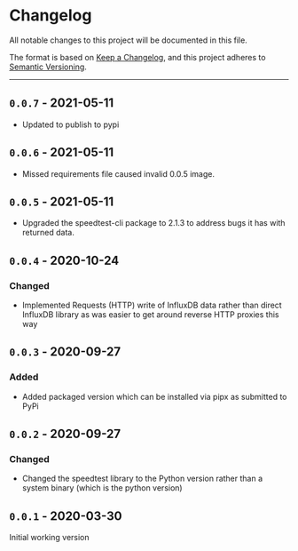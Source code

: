 # Changelog
All notable changes to this project will be documented in this file.

The format is based on [Keep a Changelog](https://keepachangelog.com/en/1.0.0/),
and this project adheres to [Semantic Versioning](https://semver.org/spec/v2.0.0.html).

___

## `0.0.7` - 2021-05-11

- Updated to publish to pypi

## `0.0.6` - 2021-05-11

- Missed requirements file caused invalid 0.0.5 image.

## `0.0.5` - 2021-05-11

- Upgraded the speedtest-cli package to 2.1.3 to address bugs it has with returned data.

## `0.0.4` - 2020-10-24

### Changed

- Implemented Requests (HTTP) write of InfluxDB data rather than direct InfluxDB library as was easier to get around reverse HTTP proxies this way

## `0.0.3` - 2020-09-27

### Added

- Added packaged version which can be installed via pipx as submitted to PyPi

## `0.0.2` - 2020-09-27

### Changed

- Changed the speedtest library to the Python version rather than a system binary (which is the python version)

## `0.0.1` - 2020-03-30

Initial working version